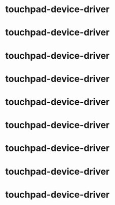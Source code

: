 # touchpad-device-driver
# touchpad-device-driver
# touchpad-device-driver
# touchpad-device-driver
# touchpad-device-driver
# touchpad-device-driver
# touchpad-device-driver
# touchpad-device-driver
# touchpad-device-driver
